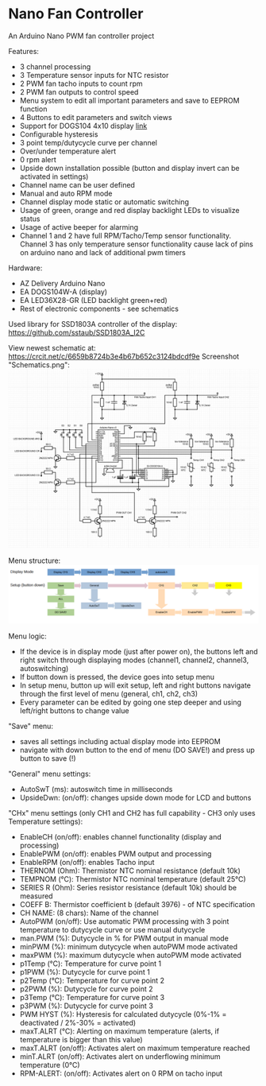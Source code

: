 # Nano Fan Controller
 An Arduino Nano PWM fan controller project

Features:
 - 3 channel processing
 - 3 Temperature sensor inputs for NTC resistor
 - 2 PWM fan tacho inputs to count rpm
 - 2 PWM fan outputs to control speed
 - Menu system to edit all important parameters and save to EEPROM function
 - 4 Buttons to edit parameters and switch views
 - Support for DOGS104 4x10 display [link](https://www.mouser.com/pdfdocs/dogs104e.PDF)
 - Configurable hysteresis
 - 3 point temp/dutycycle curve per channel
 - Over/under temperature alert
 - 0 rpm alert
 - Upside down installation possible (button and display invert can be activated in settings)
 - Channel name can be user defined
 - Manual and auto RPM mode
 - Channel display mode static or automatic switching
 - Usage of green, orange and red display backlight LEDs to visualize status
 - Usage of active beeper for alarming
 - Channel 1 and 2 have full RPM/Tacho/Temp sensor functionality. Channel 3 has only temperature sensor functionality cause lack of pins on arduino nano and lack of additional pwm timers
   

Hardware:
- AZ Delivery Arduino Nano
- EA DOGS104W-A (display)
- EA LED36X28-GR (LED backlight green+red)
- Rest of electronic components - see schematics

Used library for SSD1803A controller of the display: https://github.com/sstaub/SSD1803A_I2C

View newest schematic at: https://crcit.net/c/6659b8724b3e4b67b652c3124bdcdf9e
Screenshot "Schematics.png":
![schematics](https://github.com/denis-1337/NanoFanController/blob/main/Schematics.png)

Menu structure:
![schematics](https://github.com/denis-1337/NanoFanController/blob/main/menu_structure.png)


Menu logic:

- If the device is in display mode (just after power on), the buttons left and right switch through displaying modes (channel1, channel2, channel3, autoswitching)
- If button down is pressed, the device goes into setup menu
- In setup menu, button up will exit setup, left and right buttons navigate through the first level of menu (general, ch1, ch2, ch3)
- Every parameter can be edited by going one step deeper and using left/right buttons to change value

"Save" menu: 
- saves all settings including actual display mode into EEPROM
- navigate with down button to the end of menu (DO SAVE!) and press up button to save (!)

"General" menu settings:
- AutoSwT (ms): autoswitch time in milliseconds
- UpsideDwn: (on/off): changes upside down mode for LCD and buttons

"CHx" menu settings (only CH1 and CH2 has full capability - CH3 only uses Temperature settings):
- EnableCH (on/off): enables channel functionality (display and processing)
- EnablePWM (on/off): enables PWM output and processing
- EnableRPM (on/off): enables Tacho input
- THERNOM (Ohm): Thermistor NTC nominal resistance (default 10k)
- TEMPNOM (°C): Thermistor NTC nominal temperature (default 25°C)
- SERIES R (Ohm): Series resistor resistance (default 10k) should be measured
- COEFF B: Thermistor coefficient b (default 3976) - of NTC specification
- CH NAME: (8 chars): Name of the channel
- AutoPWM (on/off): Use automatic PWM processing with 3 point temperature to dutycycle curve or use manual dutycycle
- man.PWM (%): Dutycycle in % for PWM output in manual mode
- minPWM (%): minimum dutycycle when autoPWM mode activated
- maxPWM (%): maximum dutycycle when autoPWM mode activated
- p1Temp (°C): Temperature for curve point 1
- p1PWM (%): Dutycycle for curve point 1
- p2Temp (°C): Temperature for curve point 2
- p2PWM (%): Dutycycle for curve point 2
- p3Temp (°C): Temperature for curve point 3
- p3PWM (%): Dutycycle for curve point 3
- PWM HYST (%): Hysteresis for calculated dutycycle (0%-1% = deactivated / 2%-30% = activated)
- maxT.ALRT (°C): Alerting on maximum temperature (alerts, if temperature is bigger than this value)
- maxT.ALRT (on/off): Activates alert on maximum temperature reached
- minT.ALRT (on/off): Activates alert on underflowing minimum temperature (0°C)
- RPM-ALERT: (on/off): Activates alert on 0 RPM on tacho input
  
